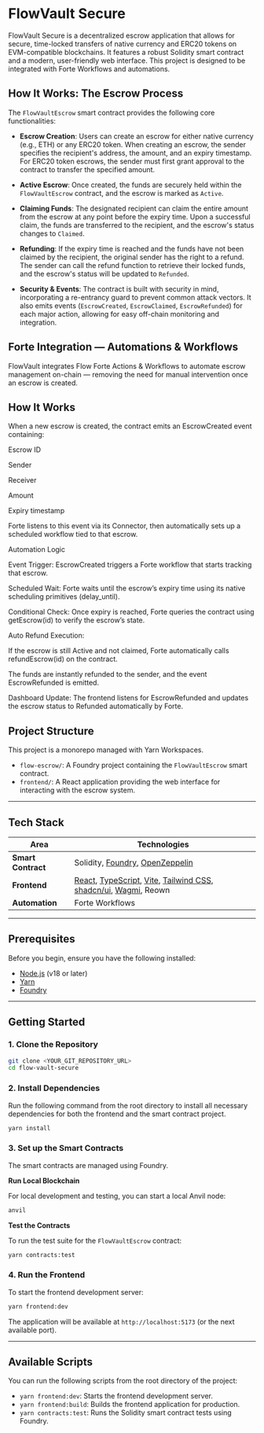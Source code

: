 # FlowVault Secure

FlowVault Secure is a decentralized escrow application that allows for secure, time-locked transfers of native currency and ERC20 tokens on EVM-compatible blockchains. It features a robust Solidity smart contract and a modern, user-friendly web interface. This project is designed to be integrated with Forte Workflows and automations.

## How It Works: The Escrow Process

The `FlowVaultEscrow` smart contract provides the following core functionalities:

- **Escrow Creation**: Users can create an escrow for either native currency (e.g., ETH) or any ERC20 token. When creating an escrow, the sender specifies the recipient's address, the amount, and an expiry timestamp. For ERC20 token escrows, the sender must first grant approval to the contract to transfer the specified amount.

- **Active Escrow**: Once created, the funds are securely held within the `FlowVaultEscrow` contract, and the escrow is marked as `Active`.

- **Claiming Funds**: The designated recipient can claim the entire amount from the escrow at any point before the expiry time. Upon a successful claim, the funds are transferred to the recipient, and the escrow's status changes to `Claimed`.

- **Refunding**: If the expiry time is reached and the funds have not been claimed by the recipient, the original sender has the right to a refund. The sender can call the refund function to retrieve their locked funds, and the escrow's status will be updated to `Refunded`.

- **Security & Events**: The contract is built with security in mind, incorporating a re-entrancy guard to prevent common attack vectors. It also emits events (`EscrowCreated`, `EscrowClaimed`, `EscrowRefunded`) for each major action, allowing for easy off-chain monitoring and integration.

## Forte Integration — Automations & Workflows

FlowVault integrates Flow Forte Actions & Workflows to automate escrow management on-chain — removing the need for manual intervention once an escrow is created.

## How It Works

When a new escrow is created, the contract emits an EscrowCreated event containing:

Escrow ID

Sender

Receiver

Amount

Expiry timestamp

Forte listens to this event via its Connector, then automatically sets up a scheduled workflow tied to that escrow.

Automation Logic

Event Trigger:
EscrowCreated triggers a Forte workflow that starts tracking that escrow.

Scheduled Wait:
Forte waits until the escrow’s expiry time using its native scheduling primitives (delay_until).

Conditional Check:
Once expiry is reached, Forte queries the contract using getEscrow(id) to verify the escrow’s state.

Auto Refund Execution:

If the escrow is still Active and not claimed,
Forte automatically calls refundEscrow(id) on the contract.

The funds are instantly refunded to the sender, and
the event EscrowRefunded is emitted.

Dashboard Update:
The frontend listens for EscrowRefunded and updates the escrow status to Refunded automatically by Forte.

## Project Structure

This project is a monorepo managed with Yarn Workspaces.

- `flow-escrow/`: A Foundry project containing the `FlowVaultEscrow` smart contract.
- `frontend/`: A React application providing the web interface for interacting with the escrow system.

---

## Tech Stack

| Area               | Technologies                                                                                                                                                                                             |
| ------------------ | -------------------------------------------------------------------------------------------------------------------------------------------------------------------------------------------------------- |
| **Smart Contract** | Solidity, [Foundry](https://getfoundry.sh/), [OpenZeppelin](https://www.openzeppelin.com/contracts)                                                                                                      |
| **Frontend**       | [React](https://react.dev/), [TypeScript](https://www.typescriptlang.org/), [Vite](https://vitejs.dev/), [Tailwind CSS](https://tailwindcss.com/), [shadcn/ui](https://ui.shadcn.com/), [Wagmi](https://wagmi.sh/), Reown |
| **Automation**     | Forte Workflows                                                                                                                                                                                          |

---

## Prerequisites

Before you begin, ensure you have the following installed:

- [Node.js](https://nodejs.org/en) (v18 or later)
- [Yarn](https://yarnpkg.com/getting-started/install)
- [Foundry](https://book.getfoundry.sh/getting-started/installation)

---

## Getting Started

### 1. Clone the Repository

```bash
git clone <YOUR_GIT_REPOSITORY_URL>
cd flow-vault-secure
```

### 2. Install Dependencies

Run the following command from the root directory to install all necessary dependencies for both the frontend and the smart contract project.

```bash
yarn install
```

### 3. Set up the Smart Contracts

The smart contracts are managed using Foundry.

**Run Local Blockchain**

For local development and testing, you can start a local Anvil node:

```bash
anvil
```

**Test the Contracts**

To run the test suite for the `FlowVaultEscrow` contract:

```bash
yarn contracts:test
```

### 4. Run the Frontend

To start the frontend development server:

```bash
yarn frontend:dev
```

The application will be available at `http://localhost:5173` (or the next available port).

---

## Available Scripts

You can run the following scripts from the root directory of the project:

- `yarn frontend:dev`: Starts the frontend development server.
- `yarn frontend:build`: Builds the frontend application for production.
- `yarn contracts:test`: Runs the Solidity smart contract tests using Foundry.

